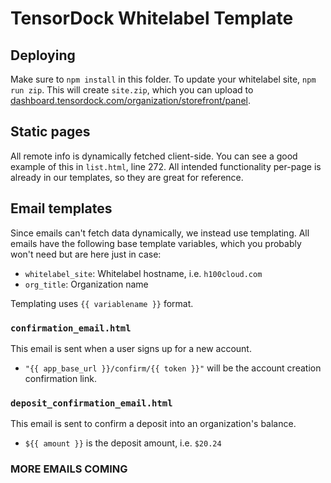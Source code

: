 # TensorDock Whitelabel Template

## Deploying

Make sure to `npm install` in this folder. To update your whitelabel site, `npm run zip`. This will create `site.zip`, which you can upload to [dashboard.tensordock.com/organization/storefront/panel](https://dashboard.tensordock.com/organization/storefront/panel).

## Static pages

All remote info is dynamically fetched client-side. You can see a good example of this in `list.html`, line 272. All intended functionality per-page is already in our templates, so they are great for reference.

## Email templates

Since emails can't fetch data dynamically, we instead use templating. All emails have the following base template variables, which you probably won't need but are here just in case:

- `whitelabel_site`: Whitelabel hostname, i.e. `h100cloud.com`
- `org_title`: Organization name

Templating uses `{{ variablename }}` format.

### `confirmation_email.html`

This email is sent when a user signs up for a new account.

- `"{{ app_base_url }}/confirm/{{ token }}"` will be the account creation confirmation link.

### `deposit_confirmation_email.html`

This email is sent to confirm a deposit into an organization's balance.

- `${{ amount }}` is the deposit amount, i.e. `$20.24`

### MORE EMAILS COMING
